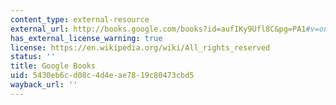 ```yaml
---
content_type: external-resource
external_url: http://books.google.com/books?id=aufIKy9Ufl8C&pg=PA1#v=onepage
has_external_license_warning: true
license: https://en.wikipedia.org/wiki/All_rights_reserved
status: ''
title: Google Books
uid: 5430eb6c-d08c-4d4e-ae78-19c80473cbd5
wayback_url: ''
---
```

